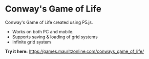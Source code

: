 # Conway's Game of Life
Conway's Game of Life created using P5.js.

- Works on both PC and mobile.
- Supports saving & loading of grid systems
- Infinite grid system

**Try it here:** https://games.mauritzonline.com/conways_game_of_life/
